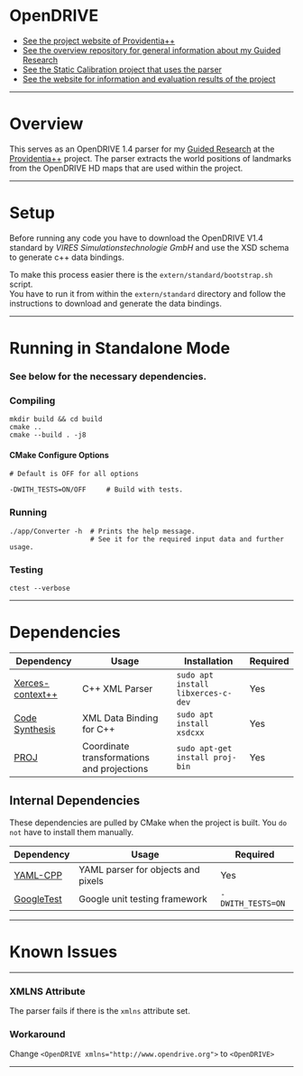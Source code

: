 # OpenDRIVE

- [See the project website of Providentia++](https://innovation-mobility.com/en)
- [See the overview repository for general information about my Guided Research](https://github.com/Brucknem/GuidedResearch)
- [See the Static Calibration project that uses the parser](https://github.com/Brucknem/StaticCalibration)
- [See the website for information and evaluation results of the project](https://brucknem.github.io/StaticCalibration)

***

# Overview

This serves as an OpenDRIVE 1.4 parser for my [Guided Research](https://github.com/Brucknem/GuidedResearch) at the
[Providentia++](https://innovation-mobility.com/en) project. The parser extracts the world positions of landmarks from
the OpenDRIVE HD maps that are used within the project.

***

# Setup

Before running any code you have to download the OpenDRIVE V1.4 standard by _VIRES Simulationstechnologie GmbH_ and use
the XSD schema to generate c++ data bindings.

To make this process easier there is the `extern/standard/bootstrap.sh` script.  
You have to run it from within the `extern/standard` directory and follow the instructions to download and generate the
data bindings.

***

# Running in Standalone Mode

### See below for the necessary dependencies.

### Compiling

```shell
mkdir build && cd build
cmake ..
cmake --build . -j8
```

#### CMake Configure Options

```shell
# Default is OFF for all options

-DWITH_TESTS=ON/OFF     # Build with tests.
```

### Running

```shell
./app/Converter -h  # Prints the help message.
                    # See it for the required input data and further usage.
```

### Testing

```shell
ctest --verbose
```

***

# Dependencies

| Dependency | Usage | Installation | Required | 
| ---------- | ----------- | ------------ | -------- |
| [Xerces-context++](https://xerces.apache.org/xerces-c/) | C++ XML Parser | `sudo apt install libxerces-c-dev` | Yes |
| [Code Synthesis](https://www.codesynthesis.com/products/xsd) | XML Data Binding for C++ | `sudo apt install xsdcxx` | Yes |
| [PROJ](https://proj.org/) | Coordinate transformations and projections | `sudo apt-get install proj-bin` | Yes |

## Internal Dependencies

These dependencies are pulled by CMake when the project is built. You `do not` have to install them manually.

| Dependency | Usage | Required | 
| ---------- | ----------- | -------- |
| [YAML-CPP](https://github.com/jbeder/yaml-cpp.git) | YAML parser for objects and pixels | Yes |
| [GoogleTest](https://github.com/google/googletest) | Google unit testing framework | `-DWITH_TESTS=ON` |

***

# Known Issues

***

### XMLNS Attribute

The parser fails if there is the `xmlns` attribute set.

### Workaround

Change `<OpenDRIVE xmlns="http://www.opendrive.org">` to `<OpenDRIVE>`

***

